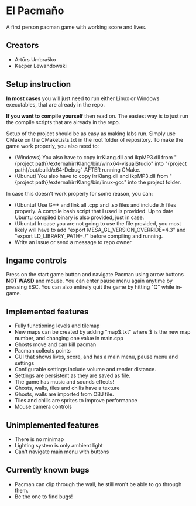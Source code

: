 # El Pacmaño

A first person pacman game with working score and lives.

## Creators
- Artūrs Umbraško
- Kacper Lewandowski

## Setup instruction
**In most cases** you will just need to run either Linux or Windows executables, that are already in the repo.



**If you want to compile yourself** then read on. The easiest way is to just run the compile scripts that are already in the repo.

Setup of the project should be as easy as making labs run. Simply use CMake on the CMakeLists.txt in the root folder of repository.
To make the game work properly, you also need to:
- (Windows) You also have to copy irrKlang.dll and ikpMP3.dll from "{project path}/external/irrKlang/bin/winx64-visualStudio" into "{project path}/out/build/x64-Debug" AFTER running CMake.
- (Ubunut) You also have to copy irrKlang.dll and ikpMP3.dll from "{project path}/external/irrKlang/bin/linux-gcc" into the project folder.

In case this doesn't work properly for some reason, you can:
- (Ubuntu) Use G++ and link all .cpp and .so files and include .h files properly. A compile bash script that I used is provided. Up to date Ubuntu compiled binary is also provided, just in case. 
- (Ubuntu) In case you are not going to use the file provided, you most likely will have to add "export MESA_GL_VERSION_OVERRIDE=4.3" and "export LD_LIBRARY_PATH=./" before compiling and running.
- Write an issue or send a message to repo owner


## Ingame controls
Press on the start game button and navigate Pacman using arrow buttons **NOT WASD** and mouse.
You can enter pause menu again anytime by pressing ESC. You can also entirely quit the game by hitting "Q" while in-game.

## Implemented features
- Fully functioning levels and tilemap
- New maps can be created by adding "map$.txt" where $ is the new map number, and changing one value in main.cpp
- Ghosts move and can kill pacman
- Pacman collects points 
- GUI that shows lives, score, and has a main menu, pause menu and settings
- Configurable settings include volume and render distance.
- Settings are persistent as they are saved as file.
- The game has music and sounds effects!
- Ghosts, walls, tiles and chilis have a texture
- Ghosts, walls are imported from OBJ file.
- Tiles and chilis are sprites to improve performance
- Mouse camera controls


## Unimplemented features
- There is no minimap
- Lighting system is only ambient light
- Can't navigate main menu with buttons

## Currently known bugs
- Pacman can clip through the wall, he still won't be able to go through them.
- Be the one to find bugs!
